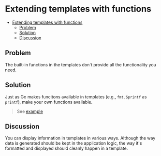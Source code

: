 # Extending templates with functions

- [Extending templates with functions](#extending-templates-with-functions)
  - [Problem](#problem)
  - [Solution](#solution)
  - [Discussion](#discussion)

## Problem

The built-in functions in the templates don't provide all the functionality you need.

## Solution

Just as Go makes funcitons available in templates (e.g., `fmt.Sprintf` as `printf`), make your own functions available.

> See [example](../template_functions/)

## Discussion

You can display information in templates in various ways. Although the way data is generated should be kept in the application logic, the way it's formatted and displayed should cleanly happen in a template.
